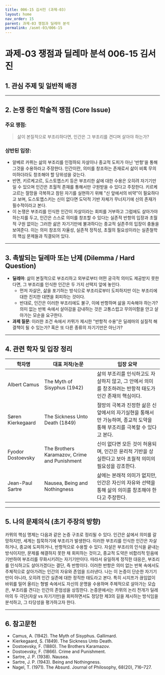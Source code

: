 ```yaml
---
title: 006-15 김서진 (과제-03)
layout: home
nav_order: 15
parent: 과제-03 쟁점과 딜레마 분석
permalink: /asmt-03/006-15
---
```


# 과제-03 쟁점과 딜레마 분석 006-15 김서진

## 1. 관심 주제 및 일반적 배경



---

## 2. 논쟁 중인 학술적 쟁점 (Core Issue)

### 주요 쟁점:  

> 삶이 본질적으로 부조리하다면, 인간은 그 부조리를 견디며 살아야 하는가?

### 상반된 입장:
- 알베르 카뮈는 삶의 부조리를 인정하되 자살이나 종교적 도피가 아닌 '반항'을 통해 그것을 수용하라고 주장한다. 인간이란, 의미를 창조하는 존재로서 삶이 비록 무의미하더라도 창조해야 할 당위성을 갖는다.
- 반면, 키르케고르, 도스토옙스키 등은 부조리한 삶에 대한 수용은 오히려 자기기만일 수 있으며 인간은 초월적 존재를 통해서만 구원받을 수 있다고 주장한다. 키르케고르는 절망을 극복하고 참된 자기를 실현하기 위해 "신 앞에서의 비약"이 필요하다고 보며, 도스토옙스키는 신이 없다면 도덕적 기반 자체가 무너지기에 신의 존재가 필수적이라고 본다.
- 이 논쟁은 부조리를 인식한 인간이 자살이라는 회피를 거부하고 그럼에도 살아가야 하는지를 두고, 인간은 스스로 의미를 창조할 수 있다는 실존적 반항의 입장과 초월적 구원 없이는 그러한 삶은 자기기만에 불과하다는 종교적 실존주의 입장이 충돌을 보여준다. 이는 의미 창조의 자율성, 실존적 정직성, 초월의 필요성이라는 실존철학의 핵심 문제들과 직결되어 있다.

---

## 3. 촉발되는 딜레마 또는 난제 (Dilemma / Hard Question)

- **딜레마**: 삶이 본질적으로 부조리하고 외부로부터 어떤 궁극적 의미도 제공받지 못한다면, 그 부조리를 인식한 인간은 두 가지 선택지 앞에 놓인다. 
  - 먼저 자살은, 삶을 포기하는 방식으로 부조리로부터 도피하지만 이는 부조리에 대한 진지한 대면을 회피하는 것이다. 
  - 반대로, 인간은 이러한 부조리에도 불구, 이에 반항하며 삶을 지속해야 하는가? 의미 없는 반복 속에서 살아감을 감내하는 것은 고통스럽고 무의미함을 안고 살아가는 모순을 요구한다.
- **과제 질문**: 이러한 조건 속에서 카뮈가 제시한 "반항적 수용"은 딜레마의 실질적 해결책이 될 수 있는가? 혹은 또 다른 종류의 자기기만은 아닌가?

---

## 4. 관련 학자 및 입장 정리

| 학자명             | 대표 저작/논문                                   | 입장 요약 |
|--------------------|---------------------------------------------------|-----------|
| Albert Camus | The Myth of Sisyphus (1942) | 삶의 부조리를 인식하고도 자살하지 않고, 그 안에서 의미를 창조하려는 반항적 태도가 인간 존재의 핵심이다. |
| Søren Kierkegaard | The Sickness Unto Death (1849)  | 절망의 극복과 진정한 삶은 신 앞에서의 자기실현을 통해서만 가능하며, 종교적 도약을 통해 부조리를 극복할 수 있다고 본다. |
| Fyodor Dostoevsky | The Brothers Karamazov, Crime and Punishment | 신이 없다면 모든 것이 허용되며, 인간은 윤리적 기반을 상실한다고 보아 초월적 의미의 필요성을 강조한다. |
| Jean-Paul Sartre | Nausea, Being and Nothingness | 삶에는 본래적 의미가 없지만, 인간은 자신의 자유와 선택을 통해 삶의 의미를 창조해야 한다고 주장한다. |

---

## 5. 나의 문제의식 (초기 주장의 방향)

카뮈의 핵심 명제는 다음과 같은 논증 구조로 정리될 수 있다. 인간은 삶에서 의미를 갈망하지만, 세계는 침묵하기에 부조리가 발생한다. 이러한 부조리를 인식한 인간은 자살하거나, 종교에 도피하거나, 반항적으로 수용할 수 있다. 자살은 부조리의 인식을 끝내는 방식이지만, 문제를 해결하지 못한 채 회피하는 것이고, 종교적 도약은 비합리적 믿음에 기반하여 부조리를 무화시키려는 자기기만이다. 따라서 유일하게 정직한 대응은, 부조리를 인식하고도 살아가겠다는 결단, 즉 반항이다. 이러한 반항은 의미 없는 반복 속에서도 주체적으로 살아가려는 인간의 자유와 존엄을 드러낸다.
나는 이 논증이 단순한 자기기만이 아니라, 오히려 인간 실존에 대한 정직한 태도라고 본다. 특히 시지프가 끊임없이 바위를 밀어 올리는 형벌 속에서도 자신의 운명을 수용하며 주체적으로 살아가는 모습은, 부조리를 견디는 인간의 존엄성을 상징한다. 논증문에서는 카뮈의 논리 전개가 딜레마의 두 극단(자살 vs 자기기만)을 회피하면서도 정당한 제3의 길을 제시하는 방식임을 분석하고, 그 타당성을 평가하고자 한다.

---

## 6. 참고문헌

- Camus, A. (1942). The Myth of Sisyphus. Gallimard.
- Kierkegaard, S. (1849). The Sickness Unto Death.
- Dostoevsky, F. (1880). The Brothers Karamazov.
- Dostoevsky, F. (1866). Crime and Punishment.
- Sartre, J. P. (1938). Nausea.
- Sartre, J. P. (1943). Being and Nothingness.
- Nagel, T. (1971). The Absurd. Journal of Philosophy, 68(20), 716–727.